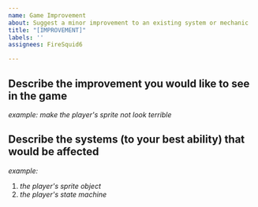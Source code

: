 ```yaml
---
name: Game Improvement
about: Suggest a minor improvement to an existing system or mechanic
title: "[IMPROVEMENT]"
labels: ''
assignees: FireSquid6

---
```


## Describe the improvement you would like to see in the game
*example: make the player's sprite not look terrible*

## Describe the systems (to your best ability) that would be affected
*example:*
1. *the player's sprite object*
2. *the player's state machine*
